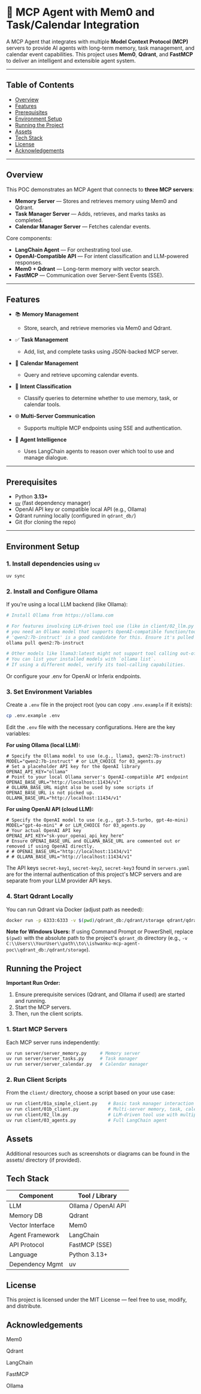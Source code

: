 # 🧠 MCP Agent with Mem0 and Task/Calendar Integration

A MCP Agent that integrates with multiple **Model Context Protocol (MCP)** servers to provide AI agents with long-term memory, task management, and calendar event capabilities. This project uses **Mem0**, **Qdrant**, and **FastMCP** to deliver an intelligent and extensible agent system.

---

## Table of Contents

- [Overview](#overview)
- [Features](#features)
- [Prerequisites](#prerequisites)
- [Environment Setup](#environment-setup)
- [Running the Project](#running-the-project)
- [Assets](#assets)
- [Tech Stack](#tech-stack)
- [License](#license)
- [Acknowledgements](#acknowledgements)

---

## Overview

This POC demonstrates an MCP Agent that connects to **three MCP servers**:

- **Memory Server** — Stores and retrieves memory using Mem0 and Qdrant.
- **Task Manager Server** — Adds, retrieves, and marks tasks as completed.
- **Calendar Manager Server** — Fetches calendar events.

Core components:

- **LangChain Agent** — For orchestrating tool use.
- **OpenAI-Compatible API** — For intent classification and LLM-powered responses.
- **Mem0 + Qdrant** — Long-term memory with vector search.
- **FastMCP** — Communication over Server-Sent Events (SSE).

---

## Features

- 📚 **Memory Management**
  - Store, search, and retrieve memories via Mem0 and Qdrant.
  
- ✅ **Task Management**
  - Add, list, and complete tasks using JSON-backed MCP server.
  
- 📅 **Calendar Management**
  - Query and retrieve upcoming calendar events.
  
- 🤖 **Intent Classification**
  - Classify queries to determine whether to use memory, task, or calendar tools.
  
- 🌐 **Multi-Server Communication**
  - Supports multiple MCP endpoints using SSE and authentication.

- 🧠 **Agent Intelligence**
  - Uses LangChain agents to reason over which tool to use and manage dialogue.

---

## Prerequisites

- Python **3.13+**
- [`uv`](https://github.com/astral-sh/uv) (fast dependency manager)
- OpenAI API key or compatible local API (e.g., Ollama)
- Qdrant running locally (configured in `qdrant_db/`)
- Git (for cloning the repo)

---

## Environment Setup

### 1. Install dependencies using `uv`

```bash
uv sync
```

### 2. Install and Configure Ollama

If you're using a local LLM backend (like Ollama):

```bash
# Install Ollama from https://ollama.com

# For features involving LLM-driven tool use (like in client/02_llm.py and client/03_agents.py),
# you need an Ollama model that supports OpenAI-compatible function/tool calling.
# 'qwen2:7b-instruct' is a good candidate for this. Ensure it's pulled and available:
ollama pull qwen2:7b-instruct

# Other models like llama3:latest might not support tool calling out-of-the-box.
# You can list your installed models with `ollama list`.
# If using a different model, verify its tool-calling capabilities.
```

Or configure your .env for OpenAI or Inferix endpoints.

### 3. Set Environment Variables

Create a `.env` file in the project root (you can copy `.env.example` if it exists):

```bash
cp .env.example .env
```

Edit the `.env` file with the necessary configurations. Here are the key variables:

**For using Ollama (local LLM):**

```env
# Specify the Ollama model to use (e.g., llama3, qwen2:7b-instruct)
MODEL="qwen2:7b-instruct" # or LLM_CHOICE for 03_agents.py
# Set a placeholder API key for the OpenAI library
OPENAI_API_KEY="ollama"
# Point to your local Ollama server's OpenAI-compatible API endpoint
OPENAI_BASE_URL="http://localhost:11434/v1"
# OLLAMA_BASE_URL might also be used by some scripts if OPENAI_BASE_URL is not picked up.
OLLAMA_BASE_URL="http://localhost:11434/v1"
```

**For using OpenAI API (cloud LLM):**

```env
# Specify the OpenAI model to use (e.g., gpt-3.5-turbo, gpt-4o-mini)
MODEL="gpt-4o-mini" # or LLM_CHOICE for 03_agents.py
# Your actual OpenAI API key
OPENAI_API_KEY="sk-your_openai_api_key_here"
# Ensure OPENAI_BASE_URL and OLLAMA_BASE_URL are commented out or removed if using OpenAI directly.
# # OPENAI_BASE_URL="http://localhost:11434/v1"
# # OLLAMA_BASE_URL="http://localhost:11434/v1"
```

The API keys `secret-key1`, `secret-key2`, `secret-key3` found in `servers.yaml` are for the internal authentication of this project's MCP servers and are separate from your LLM provider API keys.

### 4. Start Qdrant Locally

You can run Qdrant via Docker (adjust path as needed):

```bash
docker run -p 6333:6333 -v $(pwd)/qdrant_db:/qdrant/storage qdrant/qdrant
```

**Note for Windows Users:** If using Command Prompt or PowerShell, replace `$(pwd)` with the absolute path to the project's `qdrant_db` directory (e.g., `-v C:\\Users\\YourUser\\path\\to\\ishwanku-mcp-agent-poc\\qdrant_db:/qdrant/storage`).

## Running the Project

**Important Run Order:**

1. Ensure prerequisite services (Qdrant, and Ollama if used) are started and running.
2. Start the MCP servers.
3. Then, run the client scripts.

### 1. Start MCP Servers

Each MCP server runs independently:

```bash
uv run server/server_memory.py     # Memory server
uv run server/server_tasks.py      # Task manager
uv run server/server_calendar.py   # Calendar manager
```

### 2. Run Client Scripts

From the `client/` directory, choose a script based on your use case:

```bash
uv run client/01a_simple_client.py    # Basic task manager interaction
uv run client/01b_client.py           # Multi-server memory, task, calendar
uv run client/02_llm.py               # LLM-driven tool use with multiple MCP servers
uv run client/03_agents.py            # Full LangChain agent
```

## Assets

Additional resources such as screenshots or diagrams can be found in the assets/ directory (if provided).

## Tech Stack

| Component         | Tool / Library        |
|-------------------|-----------------------|
| LLM               | Ollama / OpenAI API   |
| Memory DB         | Qdrant                |
| Vector Interface  | Mem0                  |
| Agent Framework   | LangChain             |
| API Protocol      | FastMCP (SSE)         |
| Language          | Python 3.13+          |
| Dependency Mgmt   | uv                    |

## License

This project is licensed under the MIT License — feel free to use, modify, and distribute.

## Acknowledgements

Mem0

Qdrant

LangChain

FastMCP

Ollama
